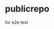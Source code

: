# publicrepo
for e2e test

















































































































































































































































































































































































































































































































































































































































































































































































































































































































































































































































































































































































































































































































































































































































































































































































































































































































































































































































































































































































































































































































































































































































































































































































































































































































































































































































































































































































































































































































































































































